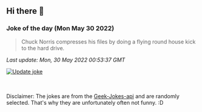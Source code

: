 ## Hi there 👋

### Joke of the day (Mon May 30 2022)
<!-- joke -->
>Chuck Norris compresses his files by doing a flying round house kick to the hard drive.
<!-- /joke -->

*Last update: Mon, 30 May 2022 00:53:37 GMT*

[![Update joke](https://github.com/nclskfm/nclskfm/actions/workflows/joke.yml/badge.svg)](https://github.com/nclskfm/nclskfm/actions/workflows/joke.yml)

<br><br>
Disclaimer: The jokes are from the [Geek-Jokes-api](https://github.com/sameerkumar18/geek-joke-api) and are randomly selected. That's why they are unfortunately often not funny. :D
